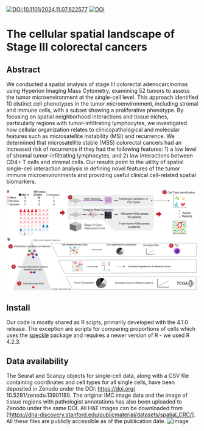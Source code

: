 [![DOI:10.1101/2024.11.07.622577](http://img.shields.io/badge/DOI-10.1101/2024.11.07.622577-B31B1B.svg)](https://doi.org/10.1101/2024.11.07.622577)  [![DOI](https://zenodo.org/badge/DOI/10.5281/zenodo.13901180.svg)](https://doi.org/10.5281/zenodo.13901180)

# The cellular spatial landscape of Stage III colorectal cancers
## Abstract
We conducted a spatial analysis of stage III colorectal adenocarcinomas using Hyperion Imaging Mass Cytometry, examining 52 tumors to assess the tumor microenvironment at the single-cell level. This approach identified 10 distinct cell phenotypes in the tumor microenvironment, including stromal and immune cells, with a subset showing a proliferative phenotype. By focusing on spatial neighborhood interactions and tissue niches, particularly regions with tumor-infiltrating lymphocytes, we investigated how cellular organization relates to clinicopathological and molecular features such as microsatellite instability (MSI) and recurrence. We determined that microsatellite stable (MSS) colorectal cancers had an increased risk of recurrence if they had the following features: 1) a low level of stromal tumor-infiltrating lymphocytes, and 2) low interactions between CD4+ T cells and stromal cells.  Our results point to the utility of spatial single-cell interaction analysis in defining novel features of the tumor immune microenvironments and providing useful clinical cell-related spatial biomarkers.

![Figure 1](Figure_1/Figure_1.png)

## Install

Our code is mostly shared as R scipts, primarily developed with the 4.1.0 release. The exception are scripts for comparing proportions of cells which uses the [speckle](https://github.com/phipsonlab/speckle) package and requires a newer version of R - we used R 4.2.3. 


## Data availability
The Seurat and Scanpy objects for single-cell data, along with a CSV file containing coordinates and cell types for all single cells, have been deposited in Zenodo under the DOI: https://doi.org/ 10.5281/zenodo.13901180.  The original IMC image data and the image of tissue regions with pathologist annotations has also been uploaded to Zenodo under the same DOI. All H&E images can be downloaded from [!https://dna-discovery.stanford.edu/publicmaterial/datasets/spatial_CRC/].  All these files are publicly accessible as of the publication date.
![image](https://github.com/user-attachments/assets/f75146b5-a31e-44a8-b459-d40023342ba0)
